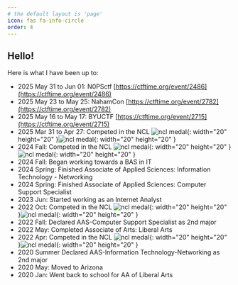 ```yaml
---
# the default layout is 'page'
icon: fas fa-info-circle
order: 4
---
```


## Hello!

Here is what I have been up to:
+ 2025 May 31 to Jun 01: N0PSctf [https://ctftime.org/event/2486](https://ctftime.org/event/2486)
+ 2025 May 23 to May 25: NahamCon [https://ctftime.org/event/2782](https://ctftime.org/event/2782)
+ 2025 May 16 to May 17: BYUCTF [https://ctftime.org/event/2715](https://ctftime.org/event/2715)
+ 2025 Mar 31 to Apr 27: Competed in the NCL ![ncl medal](/assets/img/medals_diamond.png){: width="20" height="20" }![ncl medal](/assets/img/medals_diamond.png){: width="20" height="20" }
+ 2024 Fall: Competed in the NCL ![ncl medal](/assets/img/medals_diamond.png){: width="20" height="20" }![ncl medal](/assets/img/medals_diamond.png){: width="20" height="20" }
+ 2024 Fall: Began working towards a BAS in IT
+ 2024 Spring: Finished Associate of Applied Sciences: Information Technology - Networking
+ 2024 Spring: Finished Associate of Applied Sciences: Computer Support Specialist
+ 2023 Jun: Started working as an Internet Analyst
+ 2022 Oct: Competed in the NCL ![ncl medal](/assets/img/medals_platinum.png){: width="20" height="20" }![ncl medal](/assets/img/medals_diamond.png){: width="20" height="20" }
+ 2022 Fall: Declared AAS-Computer Support Specialist as 2nd major
+ 2022 May: Completed Associate of Arts: Liberal Arts
+ 2022 Apr: Competed in the NCL ![ncl medal](/assets/img/medals_platinum.png){: width="20" height="20" }![ncl medal](/assets/img/medals_platinum.png){: width="20" height="20" }
+ 2020 Summer Declared AAS-Information Technology-Networking as 2nd major
+ 2020 May: Moved to Arizona
+ 2020 Jan: Went back to school for AA of Liberal Arts
